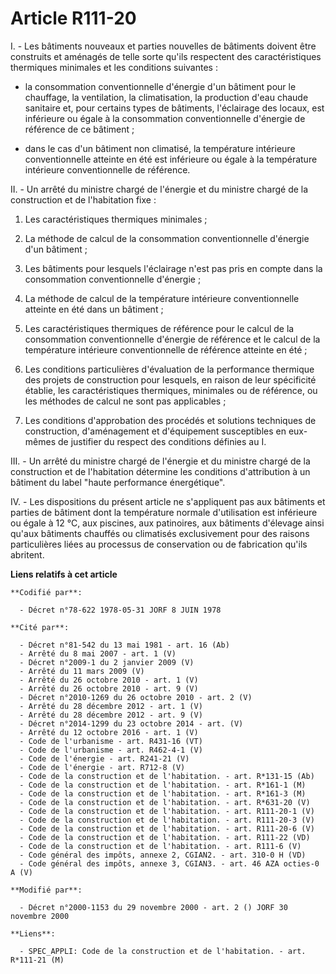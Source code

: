 # Article R111-20

I. - Les bâtiments nouveaux et parties nouvelles de bâtiments doivent être construits et aménagés de telle sorte qu'ils
respectent des caractéristiques thermiques minimales et les conditions suivantes :

- la consommation conventionnelle d'énergie d'un bâtiment pour le chauffage, la ventilation, la climatisation, la production
d'eau chaude sanitaire et, pour certains types de bâtiments, l'éclairage des locaux, est inférieure ou égale à la
consommation conventionnelle d'énergie de référence de ce bâtiment ;

- dans le cas d'un bâtiment non climatisé, la température intérieure conventionnelle atteinte en été est inférieure ou égale
à la température intérieure conventionnelle de référence.

II. - Un arrêté du ministre chargé de l'énergie et du ministre chargé de la construction et de l'habitation fixe :

1. Les caractéristiques thermiques minimales ;

2. La méthode de calcul de la consommation conventionnelle d'énergie d'un bâtiment ;

3. Les bâtiments pour lesquels l'éclairage n'est pas pris en compte dans la consommation conventionnelle d'énergie ;

4. La méthode de calcul de la température intérieure conventionnelle atteinte en été dans un bâtiment ;

5. Les caractéristiques thermiques de référence pour le calcul de la consommation conventionnelle d'énergie de référence et
le calcul de la température intérieure conventionnelle de référence atteinte en été ;

6. Les conditions particulières d'évaluation de la performance thermique des projets de construction pour lesquels, en raison
de leur spécificité établie, les caractéristiques thermiques, minimales ou de référence, ou les méthodes de calcul ne sont
pas applicables ;

7. Les conditions d'approbation des procédés et solutions techniques de construction, d'aménagement et d'équipement
susceptibles en eux-mêmes de justifier du respect des conditions définies au I.

III. - Un arrêté du ministre chargé de l'énergie et du ministre chargé de la construction et de l'habitation détermine les
conditions d'attribution à un bâtiment du label "haute performance énergétique".

IV. - Les dispositions du présent article ne s'appliquent pas aux bâtiments et parties de bâtiment dont la température
normale d'utilisation est inférieure ou égale à 12 °C, aux piscines, aux patinoires, aux bâtiments d'élevage ainsi qu'aux
bâtiments chauffés ou climatisés exclusivement pour des raisons particulières liées au processus de conservation ou de
fabrication qu'ils abritent.

**Liens relatifs à cet article**

	**Codifié par**:

	  - Décret n°78-622 1978-05-31 JORF 8 JUIN 1978

	**Cité par**:

	  - Décret n°81-542 du 13 mai 1981 - art. 16 (Ab)
	  - Arrêté du 8 mai 2007 - art. 1 (V)
	  - Décret n°2009-1 du 2 janvier 2009 (V)
	  - Arrêté du 11 mars 2009 (V)
	  - Arrêté du 26 octobre 2010 - art. 1 (V)
	  - Arrêté du 26 octobre 2010 - art. 9 (V)
	  - Décret n°2010-1269 du 26 octobre 2010 - art. 2 (V)
	  - Arrêté du 28 décembre 2012 - art. 1 (V)
	  - Arrêté du 28 décembre 2012 - art. 9 (V)
	  - Décret n°2014-1299 du 23 octobre 2014 - art. (V)
	  - Arrêté du 12 octobre 2016 - art. 1 (V)
	  - Code de l'urbanisme - art. R431-16 (VT)
	  - Code de l'urbanisme - art. R462-4-1 (V)
	  - Code de l'énergie - art. R241-21 (V)
	  - Code de l'énergie - art. R712-8 (V)
	  - Code de la construction et de l'habitation. - art. R*131-15 (Ab)
	  - Code de la construction et de l'habitation. - art. R*161-1 (M)
	  - Code de la construction et de l'habitation. - art. R*161-3 (M)
	  - Code de la construction et de l'habitation. - art. R*631-20 (V)
	  - Code de la construction et de l'habitation. - art. R111-20-1 (V)
	  - Code de la construction et de l'habitation. - art. R111-20-3 (V)
	  - Code de la construction et de l'habitation. - art. R111-20-6 (V)
	  - Code de la construction et de l'habitation. - art. R111-22 (VD)
	  - Code de la construction et de l'habitation. - art. R111-6 (V)
	  - Code général des impôts, annexe 2, CGIAN2. - art. 310-0 H (VD)
	  - Code général des impôts, annexe 3, CGIAN3. - art. 46 AZA octies-0 A (V)

	**Modifié par**:

	  - Décret n°2000-1153 du 29 novembre 2000 - art. 2 () JORF 30 novembre 2000

	**Liens**:

	  - SPEC_APPLI: Code de la construction et de l'habitation. - art. R*111-21 (M)
